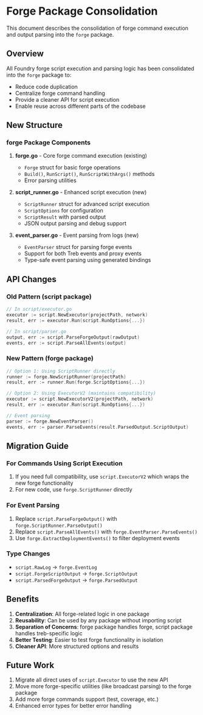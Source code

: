 # Forge Package Consolidation

This document describes the consolidation of forge command execution and output parsing into the `forge` package.

## Overview

All Foundry forge script execution and parsing logic has been consolidated into the `forge` package to:
- Reduce code duplication
- Centralize forge command handling
- Provide a cleaner API for script execution
- Enable reuse across different parts of the codebase

## New Structure

### forge Package Components

1. **forge.go** - Core forge command execution (existing)
   - `Forge` struct for basic forge operations
   - `Build()`, `RunScript()`, `RunScriptWithArgs()` methods
   - Error parsing utilities

2. **script_runner.go** - Enhanced script execution (new)
   - `ScriptRunner` struct for advanced script execution
   - `ScriptOptions` for configuration
   - `ScriptResult` with parsed output
   - JSON output parsing and debug support

3. **event_parser.go** - Event parsing from logs (new)
   - `EventParser` struct for parsing forge events
   - Support for both Treb events and proxy events
   - Type-safe event parsing using generated bindings

## API Changes

### Old Pattern (script package)
```go
// In script/executor.go
executor := script.NewExecutor(projectPath, network)
result, err := executor.Run(script.RunOptions{...})

// In script/parser.go
output, err := script.ParseForgeOutput(rawOutput)
events, err := script.ParseAllEvents(output)
```

### New Pattern (forge package)
```go
// Option 1: Using ScriptRunner directly
runner := forge.NewScriptRunner(projectPath)
result, err := runner.Run(forge.ScriptOptions{...})

// Option 2: Using ExecutorV2 (maintains compatibility)
executor := script.NewExecutorV2(projectPath, network)
result, err := executor.Run(script.RunOptions{...})

// Event parsing
parser := forge.NewEventParser()
events, err := parser.ParseEvents(result.ParsedOutput.ScriptOutput)
```

## Migration Guide

### For Commands Using Script Execution

1. If you need full compatibility, use `script.ExecutorV2` which wraps the new forge functionality
2. For new code, use `forge.ScriptRunner` directly

### For Event Parsing

1. Replace `script.ParseForgeOutput()` with `forge.ScriptRunner.ParseOutput()`
2. Replace `script.ParseAllEvents()` with `forge.EventParser.ParseEvents()`
3. Use `forge.ExtractDeploymentEvents()` to filter deployment events

### Type Changes

- `script.RawLog` → `forge.EventLog`
- `script.ForgeScriptOutput` → `forge.ScriptOutput`
- `script.ParsedForgeOutput` → `forge.ParsedOutput`

## Benefits

1. **Centralization**: All forge-related logic in one package
2. **Reusability**: Can be used by any package without importing script
3. **Separation of Concerns**: forge package handles forge, script package handles treb-specific logic
4. **Better Testing**: Easier to test forge functionality in isolation
5. **Cleaner API**: More structured options and results

## Future Work

1. Migrate all direct uses of `script.Executor` to use the new API
2. Move more forge-specific utilities (like broadcast parsing) to the forge package
3. Add more forge commands support (test, coverage, etc.)
4. Enhanced error types for better error handling